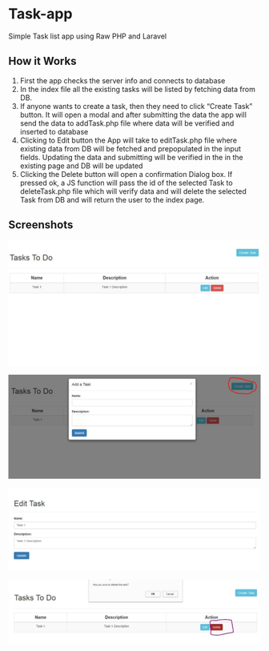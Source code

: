 # Task-app
Simple Task list app using Raw PHP and Laravel

## How it Works
1.	First the app checks the server info and connects to database
2.	In the index file all the existing tasks will be listed by fetching data from DB.
3.	If anyone wants to create a task, then they need to click “Create Task” button. It will open a modal and after submitting the data the app will send the data to addTask.php file where data will be verified and inserted to database
4.	Clicking to Edit button the App will take to editTask.php file where existing data from DB will be fetched and prepopulated in the input fields. Updating the data and submitting will be verified in the in the existing page and DB will be updated
5.	Clicking the Delete button will open a confirmation Dialog box. If pressed ok, a JS function will pass the id of the selected Task to deleteTask.php file which will verify data and will delete the selected Task from DB and will return the user to the index page.


## Screenshots

![Screenshot](screen-1.JPG)

![Screenshot](screen-2.JPG)

![Screenshot](screen-3.JPG)

![Screenshot](screen-4.JPG)

